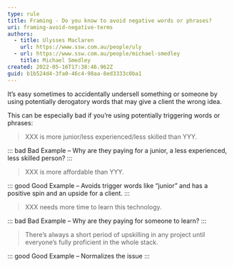 ```yaml
---
type: rule
title: Framing - Do you know to avoid negative words or phrases?
uri: framing-avoid-negative-terms
authors:
  - title: Ulysses Maclaren
    url: https://www.ssw.com.au/people/uly
  - url: https://www.ssw.com.au/people/michael-smedley
    title: Michael Smedley
created: 2022-05-16T17:38:46.962Z
guid: b1b524d4-3fa0-46c4-98aa-8ed3333c0ba1
---
```

It’s easy sometimes to accidentally undersell something or someone by using potentially derogatory words that may give a client the wrong idea.
 
<!--endintro-->

This can be especially bad if you’re using potentially triggering words or phrases:

> XXX is more junior/less experienced/less skilled than YYY.

::: bad
Bad Example – Why are they paying for a junior, a less experienced, less skilled person?
:::

> XXX is more affordable than YYY.

::: good
Good Example – Avoids trigger words like “junior” and has a positive spin and an upside for a client.
:::

> XXX needs more time to learn this technology.

::: bad
Bad Example – Why are they paying for someone to learn?
:::

> There’s always a short period of upskilling in any project until everyone’s fully proficient in the whole stack.

::: good
Good Example – Normalizes the issue
:::
